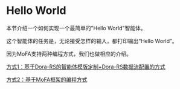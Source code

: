 # Hello World

本节介绍一个如何实现一个最简单的"Hello World"智能体。

这个智能体的任务是，无论接受怎样的输入，都打印输出“Hello World”。

因为MoFA支持两种编程方式，我们也做相应的介绍。

[方式1：基于Dora-RS的智能体模版定制+Dora-RS数据流配置的方式](hello_world_dora.md)

[方式2：基于MoFA框架的编程方式](hello_world_mofa.md)
